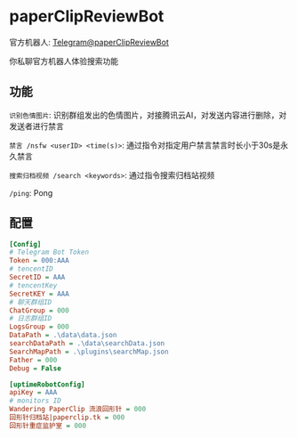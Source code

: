 # paperClipReviewBot

官方机器人: [Telegram@paperClipReviewBot](https://t.me/paperClipReviewBot)

你私聊官方机器人体验搜索功能

## 功能

`识别色情图片`: 识别群组发出的色情图片，对接腾讯云AI，对发送内容进行删除，对发送者进行禁言

`禁言 /nsfw <userID> <time(s)>`: 通过指令对指定用户禁言禁言时长小于30s是永久禁言

`搜索归档视频 /search <keywords>`: 通过指令搜索归档站视频

`/ping`: Pong

## 配置

```ini
[Config]
# Telegram Bot Token
Token = 000:AAA
# tencentID
SecretID = AAA
# tencentKey
SecretKEY = AAA
# 聊天群组ID
ChatGroup = 000
# 日志群组ID
LogsGroup = 000
DataPath = .\data\data.json
searchDataPath = .\data\searchData.json
SearchMapPath = .\plugins\searchMap.json
Father = 000
Debug = False

[uptimeRobotConfig]
apiKey = AAA
# monitors ID
Wandering PaperClip 流浪回形针 = 000
回形针归档站|paperclip.tk = 000
回形针重症监护室 = 000
```

